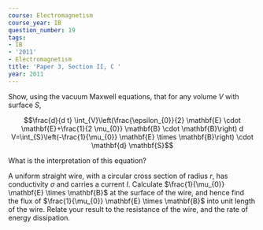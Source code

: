 ```yaml
---
course: Electromagnetism
course_year: IB
question_number: 19
tags:
- IB
- '2011'
- Electromagnetism
title: 'Paper 3, Section II, C '
year: 2011
---
```




Show, using the vacuum Maxwell equations, that for any volume $V$ with surface $S$,

$$\frac{d}{d t} \int_{V}\left(\frac{\epsilon_{0}}{2} \mathbf{E} \cdot \mathbf{E}+\frac{1}{2 \mu_{0}} \mathbf{B} \cdot \mathbf{B}\right) d V=\int_{S}\left(-\frac{1}{\mu_{0}} \mathbf{E} \times \mathbf{B}\right) \cdot \mathbf{d} \mathbf{S}$$

What is the interpretation of this equation?

A uniform straight wire, with a circular cross section of radius $r$, has conductivity $\sigma$ and carries a current $I$. Calculate $\frac{1}{\mu_{0}} \mathbf{E} \times \mathbf{B}$ at the surface of the wire, and hence find the flux of $\frac{1}{\mu_{0}} \mathbf{E} \times \mathbf{B}$ into unit length of the wire. Relate your result to the resistance of the wire, and the rate of energy dissipation.